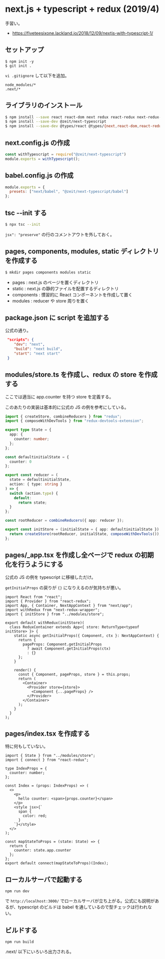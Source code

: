# next.js + typescript + redux (2019/4)

手習い。

- https://fiveteesixone.lackland.io/2018/12/09/nextjs-with-typescript-1/

## セットアップ

```
$ npm init -y
$ git init .
```

`vi .gitignore` して以下を追加。

```
node_modules/*
.next/*
```

## ライブラリのインストール

```sh
$ npm install --save react react-dom next redux react-redux next-redux-wrapper redux-devtools-extension typescript
$ npm install --save-dev @zeit/next-typescript
$ npm install --save-dev @types/react @types/{next,react-dom,react-redux,redux,styled-jsx,next-redux-wrapper}
```

## next.config.js の作成

```next.config.js
const withTypescript = require("@zeit/next-typescript")
module.exports = withTypescript();
```

## babel.config.js の作成

```babel.config.js
module.exports = {
  presets: ["next/babel", "@zeit/next-typescript/babel"]
};
```

## tsc --init する

```sh
$ npx tsc --init
```

`jsx": "preserve"` の行のコメントアウトを外しておく。

## pages, components, modules, static ディレクトリを作成する

```sh
$ mkdir pages components modules static
```

- pages : next.js のページを置くディレクトリ
- static : next.js の静的ファイルを配置するディレクトリ
- components : 慣習的に React コンポーネントを作成して置く
- modules : reducer や store 周りを置く

## package.json に script を追加する

公式の通り。

```package.json
 "scripts": {
    "dev": "next",
    "build": "next build",
    "start": "next start"
 }
```

## modules/store.ts を作成し、redux の store を作成する

ここでは適当に app.counter を持つ store を定義する。

このあたりの実装は基本的に公式の JS の例を参考にしている。

```modules/store.ts
import { createStore, combineReducers } from "redux";
import { composeWithDevTools } from "redux-devtools-extension";

export type State = {
  app: {
    counter: number;
  };
};

const defaultinitialState = {
  counter: 0
};

export const reducer = (
  state = defaultinitialState,
  action: { type: string }
) => {
  switch (action.type) {
    default:
      return state;
  }
};

const rootReducer = combineReducers({ app: reducer });

export const initStore = (initialState = { app: defaultinitialState }) => {
  return createStore(rootReducer, initialState, composeWithDevTools());
};
```

## pages/\_app.tsx を作成し全ページで redux の初期化を行うようにする

公式の JS の例を typescript に移植しただけ。

`getInitialProps` の戻りが `{}` になりえるのが気持ちが悪い。

```pages/_app.tsx
import React from "react";
import { Provider } from "react-redux";
import App, { Container, NextAppContext } from "next/app";
import withRedux from "next-redux-wrapper";
import { initStore } from "../modules/store";

export default withRedux(initStore)(
  class ReduxContainer extends App<{ store: ReturnType<typeof initStore> }> {
    static async getInitialProps({ Component, ctx }: NextAppContext) {
      return {
        pageProps: Component.getInitialProps
          ? await Component.getInitialProps(ctx)
          : {}
      };
    }

    render() {
      const { Component, pageProps, store } = this.props;
      return (
        <Container>
          <Provider store={store}>
            <Component {...pageProps} />
          </Provider>
        </Container>
      );
    }
  }
);
```

## pages/index.tsx を作成する

特に何もしていない。

```pages/index.tsx
import { State } from "../modules/store";
import { connect } from "react-redux";

type IndexProps = {
  counter: number;
};

const Index = (props: IndexProps) => (
  <>
    <p>
      hello counter: <span>{props.counter}</span>
    </p>
    <style jsx>{`
      span {
        color: red;
      }
    `}</style>
  </>
);

const mapStateToProps = (state: State) => {
  return {
    counter: state.app.counter
  };
};
export default connect(mapStateToProps)(Index);
```

## ローカルサーバで起動する

```
npm run dev
```

で `http://localhost:3000/` でローカルサーバが立ち上がる。公式にも説明があるが、typescript のビルドは babel を通しているので型チェックは行われない。

## ビルドする

```
npm run build
```

.next/ 以下にいろいろ出力される。
